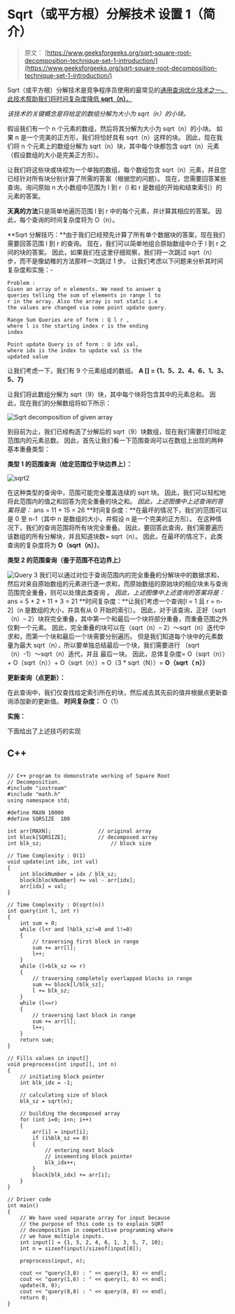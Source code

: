 # Sqrt（或平方根）分解技术 设置 1（简介）

> 原文： [https://www.geeksforgeeks.org/sqrt-square-root-decomposition-technique-set-1-introduction/](https://www.geeksforgeeks.org/sqrt-square-root-decomposition-technique-set-1-introduction/)

Sqrt（或平方根）分解技术是竞争程序员使用的最常见的[通用查询优化技术之一。 此技术帮助我们将时间复杂度降低 **sqrt（n）**。](https://www.geeksforgeeks.org/range-minimum-query-for-static-array/)

*该技术的关键概念是将给定的数组分解为大小为 sqrt（n）的小块。*

假设我们有一个 n 个元素的数组，然后将其分解为大小为 sqrt（n）的小块。 如果 n 是一个完美的正方形，我们将恰好具有 sqrt（n）这样的块。 因此，现在我们将 n 个元素上的数组分解为 sqrt（n）块，其中每个块都包含 sqrt（n）元素（假设数组的大小是完美正方形）。

让我们将这些块或块视为一个单独的数组，每个数组包含 sqrt（n）元素，并且您已经针对所有块分别计算了所需的答案（根据您的问题）。 现在，您需要回答某些查询，询问原始 n 大小数组中范围为 l 到 r（l 和 r 是数组的开始和结束索引）的元素的答案。

**天真的方法**只是简单地遍历范围 l 到 r 中的每个元素，并计算其相应的答案。 因此，每个查询的时间复杂度将为 O（n）。

**Sqrt 分解技巧：**由于我们已经预先计算了所有单个数据块的答案，现在我们需要回答范围 l 到 r 的查询。 现在，我们可以简单地组合原始数组中介于 l 到 r 之间的块的答案。 因此，如果我们在这里仔细观察，我们将一次跳过 sqrt（n）步，而不是像幼稚的方法那样一次跳过 1 步。 让我们考虑以下问题来分析其时间复杂度和实施：-

```
Problem :
Given an array of n elements. We need to answer q 
queries telling the sum of elements in range l to 
r in the array. Also the array is not static i.e 
the values are changed via some point update query.

Range Sum Queries are of form : Q l r , 
where l is the starting index r is the ending 
index

Point update Query is of form : U idx val, 
where idx is the index to update val is the 
updated value

```

让我们考虑一下，我们有 9 个元素组成的数组。
**A [] = {1、5、2、4、6、1、3、5、7}**

让我们将此数组分解为 sqrt（9）块，其中每个块将包含其中的元素总和。 因此，现在我们的分解数组将如下所示：

![Sqrt decomposition of given array](img/d32815f3b3217b6e8375939aa068c3a6.png)

到目前为止，我们已经构造了分解后的 sqrt（9）块数组，现在我们需要打印给定范围内的元素总数。 因此，首先让我们看一下范围查询可以在数组上出现的两种基本重叠类型：

**类型 1 的范围查询（给定范围位于块边界上）：**

![sqrt2](img/a0cd79644bcb1999f8771640f9776bbb.png)

在这种类型的查询中，范围可能完全覆盖连续的 sqrt 块。 因此，我们可以轻松地将此范围内的值之和回答为完全重叠的块之和。
*因此，上述图像中上述查询的答案将是：* ans = 11 + 15 = 26
**时间复杂度：**在最坏的情况下，我们的范围可以是 0 至 n-1（其中 n 是数组的大小，并假设 n 是一个完美的正方形）。 在这种情况下，我们的查询范围将所有块完全重叠。 因此，要回答此查询，我们需要遍历该数组的所有分解块，并且知道块数= sqrt（n）。 因此，在最坏的情况下，此类查询的复杂度将为 **O（sqrt（n））**。

**类型 2 的范围查询（鉴于范围不在边界上）**

![Query 3](img/8c8b5ef885c503c56be2f988589cf5e8.png)
我们可以通过对位于查询范围内的完全重叠的分解块中的数据求和，然后对来自原始数组的元素进行逐一求和，而原始数组的原始块的相应块未与查询范围完全重叠，则可以处理此类查询 。
*因此，上述图像中上述查询的答案将是：* ans = 5 + 2 + 11 + 3 = 21
**时间复杂度：**让我们考虑一个查询[l = 1 且 r = n-2]（n 是数组的大小，并具有从 0 开始的索引）。 因此，对于该查询，正好（sqrt（n）– 2）块将完全重叠，其中第一个和最后一个块将部分重叠，而重叠范围之外仅剩一个元素。 因此，完全重叠的块可以在（sqrt（n）– 2）〜sqrt（n）迭代中求和，而第一个块和最后一个块需要分别遍历。 但是我们知道每个块中的元素数量为最大 sqrt（n），所以要单独总结最后一个块，我们需要进行
（sqrt（n）-1）〜sqrt（n）迭代，并且 最后一块。
因此，总体复杂度= O（sqrt（n））+ O（sqrt（n））+ O（sqrt（n））= O（3 * sqrt（N））= **O（sqrt（ n））**

**更新查询（点更新）：**

在此查询中，我们仅查找给定索引所在的块，然后减去其先前的值并根据点更新查询添加新的更新值。
**时间复杂度：** O（1）

**实施：**

下面给出了上述技巧的实现

## C++ 

```

// C++ program to demonstrate working of Square Root 
// Decomposition. 
#include "iostream" 
#include "math.h" 
using namespace std; 

#define MAXN 10000 
#define SQRSIZE  100 

int arr[MAXN];               // original array 
int block[SQRSIZE];          // decomposed array 
int blk_sz;                      // block size 

// Time Complexity : O(1) 
void update(int idx, int val) 
{ 
    int blockNumber = idx / blk_sz; 
    block[blockNumber] += val - arr[idx]; 
    arr[idx] = val; 
} 

// Time Complexity : O(sqrt(n)) 
int query(int l, int r) 
{ 
    int sum = 0; 
    while (l<r and l%blk_sz!=0 and l!=0) 
    { 
        // traversing first block in range 
        sum += arr[l]; 
        l++; 
    } 
    while (l+blk_sz <= r) 
    { 
        // traversing completely overlapped blocks in range 
        sum += block[l/blk_sz]; 
        l += blk_sz; 
    } 
    while (l<=r) 
    { 
        // traversing last block in range 
        sum += arr[l]; 
        l++; 
    } 
    return sum; 
} 

// Fills values in input[] 
void preprocess(int input[], int n) 
{ 
    // initiating block pointer 
    int blk_idx = -1; 

    // calculating size of block 
    blk_sz = sqrt(n); 

    // building the decomposed array 
    for (int i=0; i<n; i++) 
    { 
        arr[i] = input[i]; 
        if (i%blk_sz == 0) 
        { 
            // entering next block 
            // incementing block pointer 
            blk_idx++; 
        } 
        block[blk_idx] += arr[i]; 
    } 
} 

// Driver code 
int main() 
{ 
    // We have used separate array for input because 
    // the purpose of this code is to explain SQRT 
    // decomposition in competitive programming where 
    // we have multiple inputs. 
    int input[] = {1, 5, 2, 4, 6, 1, 3, 5, 7, 10}; 
    int n = sizeof(input)/sizeof(input[0]); 

    preprocess(input, n); 

    cout << "query(3,8) : " << query(3, 8) << endl; 
    cout << "query(1,6) : " << query(1, 6) << endl; 
    update(8, 0); 
    cout << "query(8,8) : " << query(8, 8) << endl; 
    return 0; 
} 

```